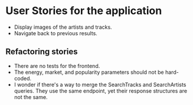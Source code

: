 # User Stories for the application

- Display images of the artists and tracks.
- Navigate back to previous results.

## Refactoring stories

- There are no tests for the frontend.
- The energy, market, and popularity parameters should not be hard-coded.
- I wonder if there's a way to merge the SearchTracks and SearchArtists queries. They use the same endpoint, yet their response structures are not the same.
